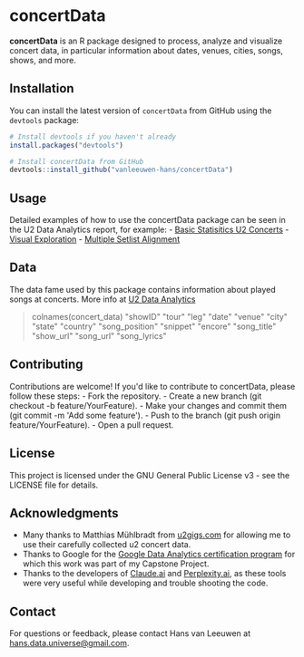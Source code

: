# concertData

**concertData** is an R package designed to process, analyze and visualize concert data, in particular information about dates, venues, cities, songs, shows, and more.

## Installation

You can install the latest version of `concertData` from GitHub using the `devtools` package:

``` r
# Install devtools if you haven't already
install.packages("devtools")

# Install concertData from GitHub
devtools::install_github("vanleeuwen-hans/concertData")
```

## Usage

Detailed examples of how to use the concertData package can be seen in the U2 Data Analytics report, for example: - [Basic Statisitics U2 Concerts](https://vanleeuwen-hans.github.io/u2_data_analytics/basic-stats-u2-concerts.html) - [Visual Exploration](https://vanleeuwen-hans.github.io/u2_data_analytics/visual-exploration-of-the-data.html) - [Multiple Setlist Alignment](https://vanleeuwen-hans.github.io/u2_data_analytics/multiple-setlist-alignment.html)

## Data

The data fame used by this package contains information about played songs at concerts. More info at [U2 Data Analytics](https://vanleeuwen-hans.github.io/u2_data_analytics/prepare-the-data.html#data-structure)

> colnames(concert_data) "showID" "tour" "leg" "date" "venue" "city" "state" "country" "song_position" "snippet" "encore" "song_title" "show_url" "song_url" "song_lyrics"

## Contributing

Contributions are welcome! If you'd like to contribute to concertData, please follow these steps: - Fork the repository. - Create a new branch (git checkout -b feature/YourFeature). - Make your changes and commit them (git commit -m 'Add some feature'). - Push to the branch (git push origin feature/YourFeature). - Open a pull request.

## License

This project is licensed under the GNU General Public License v3 - see the LICENSE file for details.

## Acknowledgments

-   Many thanks to Matthias Mühlbradt from [u2gigs.com](https://www.u2gigs.com/) for allowing me to use their carefully collected u2 concert data.
-   Thanks to Google for the [Google Data Analytics certification program](https://www.coursera.org/professional-certificates/google-data-analytics) for which this work was part of my Capstone Project.
-   Thanks to the developers of [Claude.ai](https://claude.ai/) and [Perplexity.ai](https://www.perplexity.ai/), as these tools were very useful while developing and trouble shooting the code.

## Contact

For questions or feedback, please contact Hans van Leeuwen at [hans.data.universe\@gmail.com](mailto:hans.data.universe@gmail.com).
